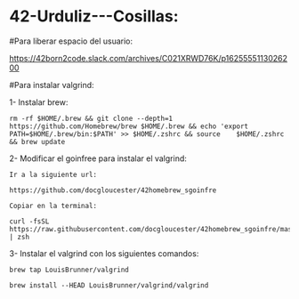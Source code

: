 # 42-Urduliz---Cosillas:

#Para liberar espacio del usuario:

https://42born2code.slack.com/archives/C021XRWD76K/p1625555113026200

#Para instalar valgrind:

  1- Instalar brew:

    rm -rf $HOME/.brew && git clone --depth=1 https://github.com/Homebrew/brew $HOME/.brew && echo 'export PATH=$HOME/.brew/bin:$PATH' >> $HOME/.zshrc && source    $HOME/.zshrc && brew update
    
  2- Modificar el goinfree para instalar el valgrind:

    Ir a la siguiente url: 
    
    https://github.com/docgloucester/42homebrew_sgoinfre
    
    Copiar en la terminal: 
    
    curl -fsSL https://raw.githubusercontent.com/docgloucester/42homebrew_sgoinfre/master/install.sh | zsh
    
  3- Instalar el valgrind con los siguientes comandos:
    
    brew tap LouisBrunner/valgrind
    
    brew install --HEAD LouisBrunner/valgrind/valgrind
